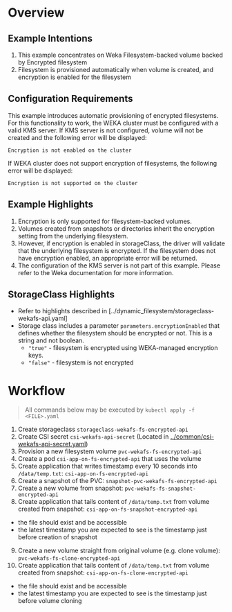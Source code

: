 # Overview
## Example Intentions
1. This example concentrates on Weka Filesystem-backed volume backed by Encrypted filesystem
2. Filesystem is provisioned automatically when volume is created, and encryption is enabled for the filesystem

## Configuration Requirements
This example introduces automatic provisioning of encrypted filesystems. 
For this functionality to work, the WEKA cluster must be configured with a valid KMS server.
If KMS server is not configured, volume will not be created and the following error will be displayed:
```
Encryption is not enabled on the cluster
```
If WEKA cluster does not support encryption of filesystems, the following error will be displayed:
```
Encryption is not supported on the cluster
```

## Example Highlights
1. Encryption is only supported for filesystem-backed volumes.
2. Volumes created from snapshots or directories inherit the encryption setting from the underlying filesystem.
3. However, if encryption is enabled in storageClass, the driver will validate that the underlying filesystem is encrypted.
   If the filesystem does not have encryption enabled, an appropriate error will be returned.
4. The configuration of the KMS server is not part of this example. Please refer to the Weka documentation for more information.

## StorageClass Highlights
- Refer to highlights described in [../dynamic_filesystem/storageclass-wekafs-api.yaml]
- Storage class includes a parameter `parameters.encryptionEnabled` that defines whether the filesystem should be encrypted or not. 
  This is a string and not boolean.
    - `"true"` - filesystem is encrypted using WEKA-managed encryption keys.
    - `"false"` - filesystem is not encrypted

# Workflow
> All commands below may be executed by `kubectl apply -f <FILE>.yaml`
1. Create storageclass `storageclass-wekafs-fs-encrypted-api`
2. Create CSI secret `csi-wekafs-api-secret`  (Located in [../common/csi-wekafs-api-secret.yaml](../common/csi-wekafs-api-secret.yaml)) 
3. Provision a new filesystem volume `pvc-wekafs-fs-encrypted-api`
4. Create a pod `csi-app-on-fs-encrypted-api` that uses the volume
5. Create application that writes timestamp every 10 seconds into `/data/temp.txt`: `csi-app-on-fs-encrypted-api`
6. Create a snapshot of the PVC: `snapshot-pvc-wekafs-fs-encrypted-api`
7. Create a new volume from snapshot: `pvc-wekafs-fs-snapshot-encrypted-api`
8. Create application that tails content of `/data/temp.txt` from volume created from snapshot: `csi-app-on-fs-snapshot-encrypted-api`
  - the file should exist and be accessible
  - the latest timestamp you are expected to see is the timestamp just before creation of snapshot
9. Create a new volume straight from original volume (e.g. clone volume): `pvc-wekafs-fs-clone-encrypted-api`
10. Create application that tails content of `/data/temp.txt` from volume created from snapshot: `csi-app-on-fs-clone-encrypted-api`
  - the file should exist and be accessible
  - the latest timestamp you are expected to see is the timestamp just before volume cloning
